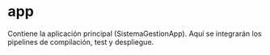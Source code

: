 # app
Contiene la aplicación principal (SistemaGestionApp).
Aquí se integrarán los pipelines de compilación, test y despliegue.
